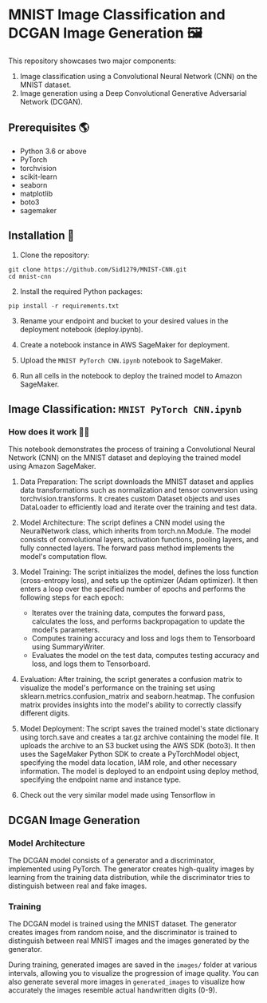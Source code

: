 # MNIST Image Classification and DCGAN Image Generation 🖼️

This repository showcases two major components:
1. Image classification using a Convolutional Neural Network (CNN) on the MNIST dataset.
2. Image generation using a Deep Convolutional Generative Adversarial Network (DCGAN).

## Prerequisites 🌎

- Python 3.6 or above
- PyTorch
- torchvision
- scikit-learn
- seaborn
- matplotlib
- boto3
- sagemaker

## Installation 🎩

1. Clone the repository:
```shell
git clone https://github.com/Sid1279/MNIST-CNN.git
cd mnist-cnn
```
2. Install the required Python packages:
```shell
pip install -r requirements.txt
```
3. Rename your endpoint and bucket to your desired values in the deployment notebook (deploy.ipynb).

4. Create a notebook instance in AWS SageMaker for deployment.

5. Upload the `MNIST PyTorch CNN.ipynb` notebook to SageMaker.

6. Run all cells in the notebook to deploy the trained model to Amazon SageMaker.

## Image Classification: `MNIST PyTorch CNN.ipynb`

### How does it work 🤳🏽
This notebook demonstrates the process of training a Convolutional Neural Network (CNN) on the MNIST dataset and deploying the trained model using Amazon SageMaker.

1. Data Preparation: The script downloads the MNIST dataset and applies data transformations such as normalization and tensor conversion using torchvision.transforms. It creates custom Dataset objects and uses DataLoader to efficiently load and iterate over the training and test data.

2. Model Architecture: The script defines a CNN model using the NeuralNetwork class, which inherits from torch.nn.Module. The model consists of convolutional layers, activation functions, pooling layers, and fully connected layers. The forward pass method implements the model's computation flow.

3. Model Training: The script initializes the model, defines the loss function (cross-entropy loss), and sets up the optimizer (Adam optimizer). It then enters a loop over the specified number of epochs and performs the following steps for each epoch:
   - Iterates over the training data, computes the forward pass, calculates the loss, and performs backpropagation to update the model's parameters.
   - Computes training accuracy and loss and logs them to Tensorboard using SummaryWriter.
   - Evaluates the model on the test data, computes testing accuracy and loss, and logs them to Tensorboard.
    
4. Evaluation: After training, the script generates a confusion matrix to visualize the model's performance on the training set using sklearn.metrics.confusion_matrix and seaborn.heatmap. The confusion matrix provides insights into the model's ability to correctly classify different digits.

5. Model Deployment: The script saves the trained model's state dictionary using torch.save and creates a tar.gz archive containing the model file. It uploads the archive to an S3 bucket using the AWS SDK (boto3). It then uses the SageMaker Python SDK to create a PyTorchModel object, specifying the model data location, IAM role, and other necessary information. The model is deployed to an endpoint using deploy method, specifying the endpoint name and instance type.

6. Check out the very similar model made using Tensorflow in 

## DCGAN Image Generation
### Model Architecture

The DCGAN model consists of a generator and a discriminator, implemented using PyTorch. The generator creates high-quality images by learning from the training data distribution, while the discriminator tries to distinguish between real and fake images.

### Training

The DCGAN model is trained using the MNIST dataset. The generator creates images from random noise, and the discriminator is trained to distinguish between real MNIST images and the images generated by the generator.

During training, generated images are saved in the `images/` folder at various intervals, allowing you to visualize the progression of image quality. You can also generate several more images in `generated_images` to visualize how accurately the images resemble actual handwritten digits (0-9).

